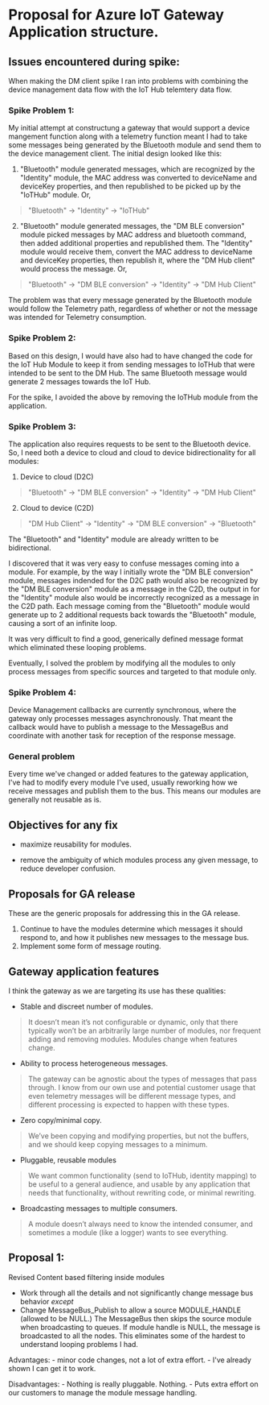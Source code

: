 Proposal for Azure IoT Gateway Application structure.
=====================================================

Issues encountered during spike:
--------------------------------

When making the DM client spike I ran into problems with combining the device management data flow with the IoT Hub telemtery data flow. 

### Spike Problem 1: 

My initial attempt at constructung a gateway that would support a device mangement function along with a telemetry function meant I had to take some messages being generated by the Bluetooth module and send them to the device management client.  The initial design looked like this:
1. "Bluetooth" module generated messages, which are recognized by the "Identity" module, the MAC address was converted to deviceName and deviceKey properties, and then republished to be picked up by the "IoTHub" module. Or,
> "Bluetooth" -> "Identity" -> "IoTHub"

2. "Bluetooth" module generated messages, the "DM BLE conversion" module picked messages by MAC address and bluetooth command, then added additional properties and republished them. The "Identity" module would receive them, convert the MAC address to deviceName and deviceKey properties, then republish it, where the  "DM Hub client" would process the message.  Or,
> "Bluetooth" -> "DM BLE conversion" -> "Identity" -> "DM Hub Client" 

The problem was that every message generated by the Bluetooth module would follow the Telemetry path, regardless of whether or not the message was intended for Telemetry consumption. 

### Spike Problem 2:

Based on this design, I would have also had to have changed the code for the IoT Hub Module to keep it from sending messages to IoTHub that were intended to be sent to the DM Hub. The same Bluetooth message would generate 2 messages towards the IoT Hub.

For the spike, I avoided the above by removing the IoTHub module from the application.

### Spike Problem 3:

The application also requires requests to be sent to the Bluetooth device. So, I need both a device to cloud and cloud to device bidirectionality for all modules:
1. Device to cloud (D2C)
> "Bluetooth" -> "DM BLE conversion" -> "Identity" -> "DM Hub Client"
2. Cloud to device (C2D)
> "DM Hub Client" -> "Identity" -> "DM BLE conversion" -> "Bluetooth"

The "Bluetooth" and "Identity" module are already written to be bidirectional. 

I discovered that it was very easy to confuse messages coming into a module.  For example, by the way I initially wrote the "DM BLE conversion" module, messages indended for the D2C path would also be recognized by the "DM BLE conversion" module as a message in the C2D, the output in for the "Identity" module also would be incorrectly recognized as a message in the C2D path.  Each message coming from the "Bluetooth" module would generate up to 2 additional requests back towards the "Bluetooth" module, causing a sort of an infinite loop.

It was very difficult to find a good, generically defined message format which eliminated these looping problems.

Eventually, I solved the problem by modifying all the modules to only process messages from specific sources and targeted to that module only. 

### Spike Problem 4:

Device Management callbacks are currently synchronous, where the gateway only processes messages asynchronously.  That meant the callback would have to publish a message to the MessageBus and coordinate with another task for reception of the response message.

### General problem 

Every time we've changed or added features to the gateway application, I've had to modify every module I've used, usually reworking how we receive messages and publish them to the bus. This means our modules are generally not reusable as is.


Objectives for any fix
----------------------

- maximize reusability for modules.

- remove the ambiguity of which modules process any given message, to reduce developer confusion.

Proposals for GA release
------------------------

These are the generic proposals for addressing this in the GA release.

1. Continue to have the modules determine which messages it should respond to, and how it publishes new messages to the message bus.
2. Implement some form of message routing.

Gateway application features
----------------------------
I think the gateway as we are targeting its use has these qualities:

- Stable and discreet number of modules.

>It doesn’t mean it’s not configurable or dynamic, only that there typically won’t be an arbitrarily large number of modules, nor frequent adding and removing modules.  Modules change when features change.

- Ability to process heterogeneous messages. 

>The gateway can be agnostic about the types of messages that pass through.  I know from our own use and potential customer usage that even telemetry messages will be different message types, and different processing is expected to happen with these types.

- Zero copy/minimal copy.  

> We’ve been copying and modifying properties, but not the buffers, and we should keep copying messages to a minimum.

- Pluggable, reusable modules

> We want common functionality (send to IoTHub, identity mapping) to be useful to a general audience, and usable by any application that needs that functionality, without rewriting code, or minimal rewriting.

- Broadcasting messages to multiple consumers.

> A module doesn’t always need to know the intended consumer, and sometimes a module (like a logger) wants to see everything.

Proposal 1:
-----------
Revised Content based filtering inside modules
- Work through all the details and not significantly change message bus behavior *except*
- Change MessageBus_Publish to allow a source MODULE_HANDLE (allowed to be NULL.)  The MessageBus then skips the source module when broadcasting to queues. If module handle is NULL, the message is broadcasted to all the nodes. This eliminates some of the hardest to understand looping problems I had.

Advantages:
	- minor code changes, not a lot of extra effort.
	- I've already shown I can get it to work.

Disadvantages:
	- Nothing is really pluggable. Nothing.
	- Puts extra effort on our customers to manage the module message handling.
    
